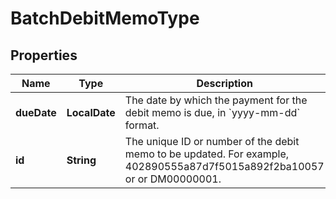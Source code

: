 

# BatchDebitMemoType


## Properties

| Name | Type | Description | Notes |
|------------ | ------------- | ------------- | -------------|
|**dueDate** | **LocalDate** | The date by which the payment for the debit memo is due, in &#x60;yyyy-mm-dd&#x60; format.  |  [optional] |
|**id** | **String** | The unique ID or number of the debit memo to be updated. For example, 402890555a87d7f5015a892f2ba10057 or or DM00000001.  |  [optional] |



